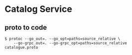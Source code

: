 # Catalog Service

## proto to code

```
$ protoc --go_out=. --go_opt=paths=source_relative \
    --go-grpc_out=. --go-grpc_opt=paths=source_relative catalogue.proto
```

